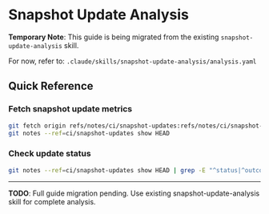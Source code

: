 # Snapshot Update Analysis

**Temporary Note**: This guide is being migrated from the existing `snapshot-update-analysis` skill.

For now, refer to: `.claude/skills/snapshot-update-analysis/analysis.yaml`

## Quick Reference

### Fetch snapshot update metrics
```bash
git fetch origin refs/notes/ci/snapshot-updates:refs/notes/ci/snapshot-updates
git notes --ref=ci/snapshot-updates show HEAD
```

### Check update status
```bash
git notes --ref=ci/snapshot-updates show HEAD | grep -E "^status|^outcome|^triggered_by"
```

---

**TODO**: Full guide migration pending. Use existing snapshot-update-analysis skill for complete analysis.
